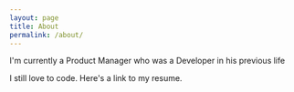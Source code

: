 ```yaml
---
layout: page
title: About
permalink: /about/
---
```


I'm currently a Product Manager who was a Developer in his previous life

I still love to code. Here's a link to my resume.

